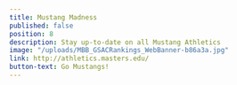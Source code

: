 ```yaml
---
title: Mustang Madness
published: false
position: 8
description: Stay up-to-date on all Mustang Athletics
image: "/uploads/MBB_GSACRankings_WebBanner-b86a3a.jpg"
link: http://athletics.masters.edu/
button-text: Go Mustangs!
---
```


